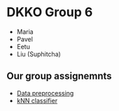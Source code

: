 # DKKO Group 6

- Maria
- Pavel
- Eetu
- Liu (Suphitcha)

## Our group assignemnts 

- [Data preprocessing]([preprocessing/data_preprocessing.ipynb)
- [kNN classifier](knn_classifier/classifierHW.ipynb)